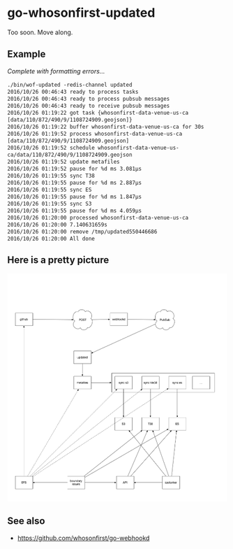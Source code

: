 # go-whosonfirst-updated

Too soon. Move along.

## Example

_Complete with formatting errors..._

```
./bin/wof-updated -redis-channel updated
2016/10/26 00:46:43 ready to process tasks
2016/10/26 00:46:43 ready to process pubsub messages
2016/10/26 00:46:43 ready to receive pubsub messages
2016/10/26 01:19:22 got task {whosonfirst-data-venue-us-ca [data/110/872/490/9/1108724909.geojson]}
2016/10/26 01:19:22 buffer whosonfirst-data-venue-us-ca for 30s
2016/10/26 01:19:52 process whosonfirst-data-venue-us-ca [data/110/872/490/9/1108724909.geojson]
2016/10/26 01:19:52 schedule whosonfirst-data-venue-us-ca/data/110/872/490/9/1108724909.geojson
2016/10/26 01:19:52 update metafiles
2016/10/26 01:19:52 pause for %d ms 3.081µs
2016/10/26 01:19:55 sync T38
2016/10/26 01:19:55 pause for %d ms 2.887µs
2016/10/26 01:19:55 sync ES
2016/10/26 01:19:55 pause for %d ms 1.847µs
2016/10/26 01:19:55 sync S3
2016/10/26 01:19:55 pause for %d ms 4.059µs
2016/10/26 01:20:00 processed whosonfirst-data-venue-us-ca
2016/10/26 01:20:00 7.140631659s
2016/10/26 01:20:00 remove /tmp/updated550446686
2016/10/26 01:20:00 All done
```

## Here is a pretty picture

![](images/wof-updated-arch.png)

## See also

* https://github.com/whosonfirst/go-webhookd
